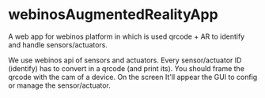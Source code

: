 webinosAugmentedRealityApp
==========================

A web app for webinos platform in which is used qrcode + AR to identify and handle sensors/actuators.

We use  webinos api of sensors and actuators.
Every sensor/actuator ID (identify) has to convert in a qrcode (and print its).
You should frame the qrcode with the cam of a device.
On the screen It'll appear the GUI to config or manage the sensor/actuator.
